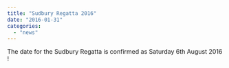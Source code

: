 ```yaml
---
title: "Sudbury Regatta 2016"
date: "2016-01-31"
categories:
  - "news"
---
```


The date for the Sudbury Regatta is confirmed as Saturday 6th August 2016 !
